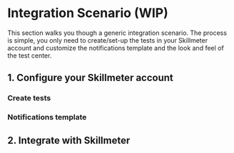 # Integration Scenario (WIP)

This section walks you though a generic integration scenario.
The process is simple, you only need to create/set-up the tests in your Skillmeter account and customize the notifications template and the look and feel of the test center.

## 1. Configure your Skillmeter account

### Create tests
### Notifications template

## 2. Integrate with Skillmeter


